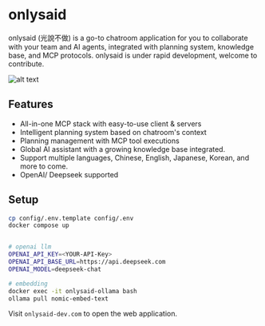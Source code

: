 # onlysaid

onlysaid (光說不做) is a go-to chatroom application for you to collaborate with your team and AI agents, integrated with planning system, knowledge base, and MCP protocols.
onlysaid is under rapid development, welcome to contribute.

![alt text](onlysaid-demo.gif)

## Features

- All-in-one MCP stack with easy-to-use client & servers
- Intelligent planning system based on chatroom's context
- Planning management with MCP tool executions
- Global AI assistant with a growing knowledge base integrated.
- Support multiple languages, Chinese, English, Japanese, Korean, and more to come.
- OpenAI/ Deepseek supported

## Setup

```bash
cp config/.env.template config/.env
docker compose up


# openai llm
OPENAI_API_KEY=<YOUR-API-Key>
OPENAI_API_BASE_URL=https://api.deepseek.com
OPENAI_MODEL=deepseek-chat

# embedding
docker exec -it onlysaid-ollama bash
ollama pull nomic-embed-text
```

Visit `onlysaid-dev.com` to open the web application.
